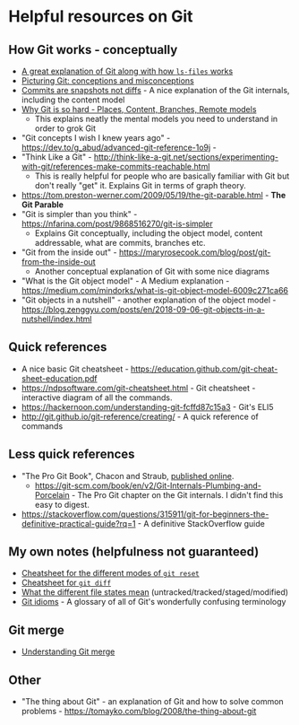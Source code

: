 # Helpful resources on Git

## How Git works - conceptually
- [A great explanation of Git along with how `ls-files` works](https://stackoverflow.com/a/56242906/1907765)
- [Picturing Git: conceptions and misconceptions](https://www.biteinteractive.com/picturing-git-conceptions-and-misconceptions/)
- [Commits are snapshots not diffs](https://github.blog/2020-12-17-commits-are-snapshots-not-diffs/) - A nice explanation of the Git internals, including the content model
- [Why Git is so hard - Places, Content, Branches, Remote models](http://merrigrove.blogspot.com/2014/02/why-heck-is-git-so-hard-places-model-ok.html)
  - This explains neatly the mental models you need to understand in order to grok Git
- "Git concepts I wish I knew years ago" - https://dev.to/g_abud/advanced-git-reference-1o9j -
- "Think Like a Git" - http://think-like-a-git.net/sections/experimenting-with-git/references-make-commits-reachable.html
  - This is really helpful for people who are basically familiar with Git but don't really "get" it. Explains Git in terms of graph theory.
- https://tom.preston-werner.com/2009/05/19/the-git-parable.html - **The Git Parable**
- "Git is simpler than you think" - https://nfarina.com/post/9868516270/git-is-simpler
  - Explains Git conceptually, including the object model, content addressable, what are commits, branches etc.
- "Git from the inside out" - https://maryrosecook.com/blog/post/git-from-the-inside-out
  - Another conceptual explanation of Git with some nice diagrams
- "What is the Git object model" - A Medium explanation - https://medium.com/mindorks/what-is-git-object-model-6009c271ca66
- "Git objects in a nutshell" - another explanation of the object model - https://blog.zenggyu.com/posts/en/2018-09-06-git-objects-in-a-nutshell/index.html
 
## Quick references
- A nice basic Git cheatsheet - https://education.github.com/git-cheat-sheet-education.pdf
- https://ndpsoftware.com/git-cheatsheet.html - Git cheatsheet - interactive diagram of all the commands.
- https://hackernoon.com/understanding-git-fcffd87c15a3 - Git's ELI5
- http://git.github.io/git-reference/creating/ - A quick reference of commands

## Less quick references
- "The Pro Git Book", Chacon and Straub, [published online](http://book.git-scm.com/book/en/v2).
  - https://git-scm.com/book/en/v2/Git-Internals-Plumbing-and-Porcelain - The Pro Git chapter on the Git internals. I didn't find this easy to digest.
- https://stackoverflow.com/questions/315911/git-for-beginners-the-definitive-practical-guide?rq=1 - A definitive StackOverflow guide

## My own notes (helpfulness not guaranteed)
- [Cheatsheet for the different modes of `git reset`](https://github.com/leodking/git-reference/blob/main/reset-cheatsheet.md)
- [Cheatsheet for `git diff`](https://github.com/leodking/git-reference/blob/main/reset-cheatsheet.md)
- [What the different file states mean](https://github.com/leodking/git-reference/blob/main/file-status-lifecycle.md) (untracked/tracked/staged/modified)
- [Git idioms](https://github.com/leodking/git-reference/blob/main/git-idioms.md) - A glossary of all of Git's wonderfully confusing terminology

## Git merge
- [Understanding Git merge](https://www.biteinteractive.com/understanding-git-merge/)

## Other
- "The thing about Git" - an explanation of Git and how to solve common problems - https://tomayko.com/blog/2008/the-thing-about-git
